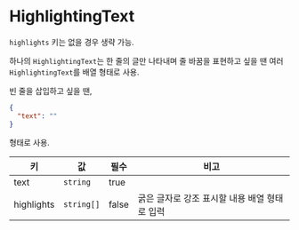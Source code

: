 # HighlightingText

`highlights` 키는 없을 경우 생략 가능.

하나의 `HighlightingText`는 한 줄의 글만 나타내며 줄 바꿈을 표현하고 싶을 땐 여러 `HighlightingText`를 배열 형태로 사용.

빈 줄을 삽입하고 싶을 땐,

```json
{
  "text": ""
}
```

형태로 사용.

| 키 | 값 | 필수 | 비고 |
| --- | --- | --- | --- |
| text | `string` | true | |
| highlights | `string[]` | false | 굵은 글자로 강조 표시할 내용 배열 형태로 입력 |
